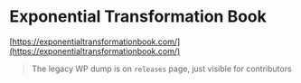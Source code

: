 # Exponential Transformation Book

[https://exponentialtransformationbook.com/](https://exponentialtransformationbook.com/)

> The legacy WP dump is on `releases` page, just visible for contributors
